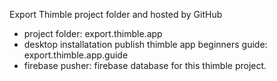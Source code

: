 Export Thimble project folder and hosted by GitHub

- project folder: export.thimble.app
- desktop installatation publish thimble app beginners guide:  export.thimble.app.guide
- firebase pusher: firebase database for this thimble project.
